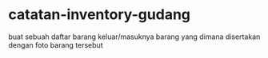 # catatan-inventory-gudang
buat sebuah daftar barang keluar/masuknya barang yang dimana disertakan dengan foto barang tersebut

